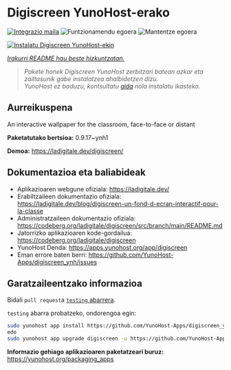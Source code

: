 <!--
Ohart ongi: README hau automatikoki sortu da <https://github.com/YunoHost/apps/tree/master/tools/readme_generator>ri esker
EZ editatu eskuz.
-->

# Digiscreen YunoHost-erako

[![Integrazio maila](https://dash.yunohost.org/integration/digiscreen.svg)](https://dash.yunohost.org/appci/app/digiscreen) ![Funtzionamendu egoera](https://ci-apps.yunohost.org/ci/badges/digiscreen.status.svg) ![Mantentze egoera](https://ci-apps.yunohost.org/ci/badges/digiscreen.maintain.svg)

[![Instalatu Digiscreen YunoHost-ekin](https://install-app.yunohost.org/install-with-yunohost.svg)](https://install-app.yunohost.org/?app=digiscreen)

*[Irakurri README hau beste hizkuntzatan.](./ALL_README.md)*

> *Pakete honek Digiscreen YunoHost zerbitzari batean azkar eta zailtasunik gabe instalatzea ahalbidetzen dizu.*  
> *YunoHost ez baduzu, kontsultatu [gida](https://yunohost.org/install) nola instalatu ikasteko.*

## Aurreikuspena

An interactive wallpaper for the classroom, face-to-face or distant


**Paketatutako bertsioa:** 0.9.17~ynh1

**Demoa:** <https://ladigitale.dev/digiscreen/>
## Dokumentazioa eta baliabideak

- Aplikazioaren webgune ofiziala: <https://ladigitale.dev/>
- Erabiltzaileen dokumentazio ofiziala: <https://ladigitale.dev/blog/digiscreen-un-fond-d-ecran-interactif-pour-la-classe>
- Administratzaileen dokumentazio ofiziala: <https://codeberg.org/ladigitale/digiscreen/src/branch/main/README.md>
- Jatorrizko aplikazioaren kode-gordailua: <https://codeberg.org/ladigitale/digiscreen>
- YunoHost Denda: <https://apps.yunohost.org/app/digiscreen>
- Eman errore baten berri: <https://github.com/YunoHost-Apps/digiscreen_ynh/issues>

## Garatzaileentzako informazioa

Bidali `pull request`a [`testing` abarrera](https://github.com/YunoHost-Apps/digiscreen_ynh/tree/testing).

`testing` abarra probatzeko, ondorengoa egin:

```bash
sudo yunohost app install https://github.com/YunoHost-Apps/digiscreen_ynh/tree/testing --debug
edo
sudo yunohost app upgrade digiscreen -u https://github.com/YunoHost-Apps/digiscreen_ynh/tree/testing --debug
```

**Informazio gehiago aplikazioaren paketatzeari buruz:** <https://yunohost.org/packaging_apps>
